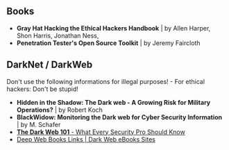 ## Books

* **Gray Hat Hacking the Ethical Hackers Handbook** | by Allen Harper, Shon Harris, Jonathan Ness,
* **Penetration Tester's Open Source Toolkit** | by Jeremy Faircloth

## DarkNet / DarkWeb
Don't use the following informations for illegal purposes! - For ethical hackers: Don't be stupid!

* **Hidden in the Shadow: The Dark web - A Growing Risk for Military Operations?** | by Robert Koch
* **BlackWidow: Monitoring the Dark web for Cyber Security Information** | by M. Schafer
* <a href="chrome-extension://oemmndcbldboiebfnladdacbdfmadadm/https://www.infosecurityeurope.com/__novadocuments/494276?v=636687367364600000">**The Dark Web 101** - What Every Security Pro Should Know</a>
* [Deep Web Books Links | Dark Web eBooks Sites](https://www.thedarkweblinks.com/deep-web-books-sites-links/)
